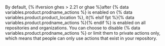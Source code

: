 By default, {% ifversion ghes > 2.21 or ghae %}after {% data variables.product.prodname_actions %} is enabled on {% data variables.product.product_location %}, it{% elsif fpt %}{% data variables.product.prodname_actions %}{% endif %} is enabled on all repositories and organizations. You can choose to disable {% data variables.product.prodname_actions %} or limit them to private actions only, which means that people can only use actions that exist in your repository.
